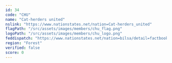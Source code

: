 ```yaml
---
id: 34
code: "CHU"
name: "Cat-herders united"
nslink: "https://www.nationstates.net/nation=Cat-herders_united"
flagPath: "/src/assets/images/members/chu_flag.png"
logoPath: "/src/assets/images/members/chu_logo.png"
feddispatch: "https://www.nationstates.net/nation=bilsa/detail=factbook/id=2512003"
region: "Forest"
verified: false
score: 0
---
```


